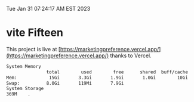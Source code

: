 Tue Jan 31 07:24:17 AM EST 2023

# vite Fifteen


This project is live at [https://marketingpreference.vercel.app/](https://marketingpreference.vercel.app/) thanks to Vercel.

```bash
System Memory
               total        used        free      shared  buff/cache   available
Mem:            15Gi       3.3Gi       1.9Gi       1.0Gi        10Gi        10Gi
Swap:          8.0Gi       119Mi       7.9Gi
System Storage
369M	.
```
